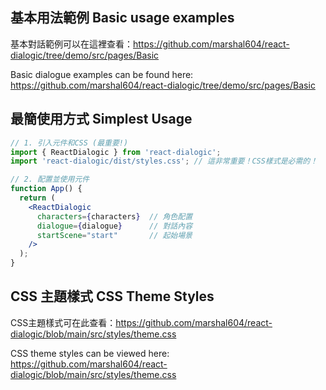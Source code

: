 ## 基本用法範例 Basic usage examples

基本對話範例可以在這裡查看：https://github.com/marshal604/react-dialogic/tree/demo/src/pages/Basic

Basic dialogue examples can be found here: https://github.com/marshal604/react-dialogic/tree/demo/src/pages/Basic

## 最簡使用方式 Simplest Usage

```jsx
// 1. 引入元件和CSS (最重要!)
import { ReactDialogic } from 'react-dialogic';
import 'react-dialogic/dist/styles.css'; // 這非常重要！CSS樣式是必需的！

// 2. 配置並使用元件
function App() {
  return (
    <ReactDialogic 
      characters={characters}  // 角色配置
      dialogue={dialogue}      // 對話內容
      startScene="start"       // 起始場景
    />
  );
}
```

## CSS 主題樣式 CSS Theme Styles
CSS主題樣式可在此查看：https://github.com/marshal604/react-dialogic/blob/main/src/styles/theme.css

CSS theme styles can be viewed here: https://github.com/marshal604/react-dialogic/blob/main/src/styles/theme.css